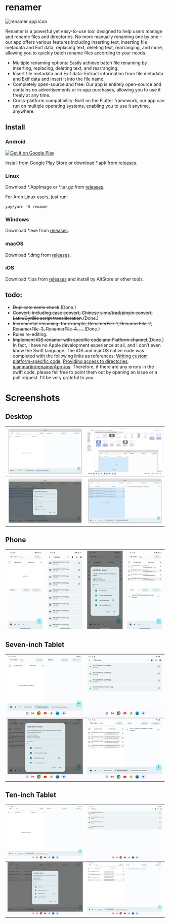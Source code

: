 # renamer

<img alt="renamer app icon" src="https://raw.githubusercontent.com/sun-jiao/renamer/main/assets/desktop.png" height=100px /> 

Renamer is a powerful yet easy-to-use tool designed to help users manage and rename files and directories. No more manually renaming one by one – our app offers various features including inserting text, inserting file metadata and Exif data, replacing text, deleting text, rearranging, and more, allowing you to quickly batch rename files according to your needs.

* Multiple renaming options: Easily achieve batch file renaming by inserting, replacing, deleting text, and rearranging.
* Insert file metadata and Exif data: Extract information from file metadata and Exif data and insert it into the file name.
* Completely open-source and free: Our app is entirely open-source and contains no advertisements or in-app purchases, allowing you to use it freely at any time.
* Cross-platform compatibility: Built on the Flutter framework, our app can run on multiple operating systems, enabling you to use it anytime, anywhere.

## Install
### Android 
<a href="https://play.google.com/store/apps/details?id=net.sunjiao.renamer"><img alt="Get it on Google Play" src="https://play.google.com/intl/en_us/badges/images/generic/en-play-badge.png" height=60px /></a>

Install from Google Play Store or download *.apk from [releases](https://github.com/sun-jiao/renamer/releases).

### Linux
Download *.AppImage or *.tar.gz from [releases](https://github.com/sun-jiao/renamer/releases).

For Arch Linux users, just run:
```shell
yay/yarn -S renamer
```

### Windows
Download *.exe from [releases](https://github.com/sun-jiao/renamer/releases).

### macOS
Download *.dmg from [releases](https://github.com/sun-jiao/renamer/releases).

### iOS
Download *.ipa from [releases](https://github.com/sun-jiao/renamer/releases) and install by AltStore or other tools.

## todo:
- ~~Duplicate name check~~.(Done.)
- ~~Convert, including case convert, Chinese simp/trad/pinyin convert, Latin/Cyrillic script transliteration~~.(Done.)
- ~~Incremental renaming: for example, RenamerFile-1, RenamerFile-2, RenamerFile-3, RenamerFile-4, ...~~.(Done.)
- Rules re-editing.
- ~~Implement iOS renamer with specific code and Platform channel~~.(Done.) In fact, I have no Apple development experience at all, and I don’t even know the Swift language. The iOS and macOS native code was completed with the following links as references: [Writing custom platform-specific code](https://docs.flutter.dev/platform-integration/platform-channels?tab=type-mappings-swift-tab#type-mappings-swift-tab), [Providing access to directories](https://developer.apple.com/documentation/uikit/view_controllers/providing_access_to_directories), [juanmartin/renamerApp-ios](https://github.com/juanmartin/renamerApp-ios). Therefore, if there are any errors in the swift code, please fell free to point them out by opening an issue or a pull request. I'll be very grateful to you.

# Screenshots
## Desktop
| ![Desktop-0](/screenshots/Desktop-0.png?raw=true) | ![Desktop-1](/screenshots/Desktop-1.png?raw=true) |
|:--------------------------------------------------|:--------------------------------------------------|
| ![Desktop-2](/screenshots/Desktop-2.png?raw=true) | ![Desktop-3](/screenshots/Desktop-3.png?raw=true) |

## Phone
| ![Phone-0](/screenshots/Phone-0.png?raw=true) | ![Phone-1](/screenshots/Phone-1.png?raw=true) | ![Phone-2](/screenshots/Phone-2.png?raw=true) | ![Phone-3](/screenshots/Phone-3.png?raw=true) |
|:----------------------------------------------|:----------------------------------------------|:----------------------------------------------|:----------------------------------------------|

## Seven-inch Tablet
| ![Seven-inch_Tablet-0](/screenshots/Seven-inch_Tablet-0.png?raw=true) | ![Seven-inch_Tablet-1](/screenshots/Seven-inch_Tablet-1.png?raw=true) |
|:----------------------------------------------------------------------|:----------------------------------------------------------------------|
| ![Seven-inch_Tablet-2](/screenshots/Seven-inch_Tablet-2.png?raw=true) | ![Seven-inch_Tablet-3](/screenshots/Seven-inch_Tablet-3.png?raw=true) |

## Ten-inch Tablet
| ![Ten-inch_Tablet-0](/screenshots/Ten-inch_Tablet-0.png?raw=true) | ![Ten-inch_Tablet-1](/screenshots/Ten-inch_Tablet-1.png?raw=true) |
|:------------------------------------------------------------------|:------------------------------------------------------------------|
| ![Ten-inch_Tablet-2](/screenshots/Ten-inch_Tablet-2.png?raw=true) | ![Ten-inch_Tablet-3](/screenshots/Ten-inch_Tablet-3.png?raw=true) |
